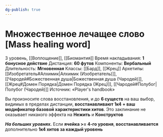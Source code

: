 ```yaml
---
dg-publish: true
---
```

# Множественное лечащее слово [Mass healing word]
3 уровень, [[Воплощение]], [[Биомантия]]
Время накладывания: **1 бонусное действие**
Дистанция: **60 футов**
Компоненты: **Вербальный**
Длительность: **Мгновенная**
Классы: [[Бард]], [[Жрец]]
Архетипы: [[Изобретатель#Алхимик|Алхимик (Изобретатель)]], [[Чародей#Божественная душа|Божественная душа (Чародей)]], [[Жрец#Домен Порядка|Домен Порядка (Жрец)]], [[Чародей#Полубог|Полубог (Чародей)]]
Источник: «Player's handbook»

Вы произносите слова восстановления, и до **6 существ** на ваш выбор, видимых в пределах дистанции, **восстанавливают 1к4 + ваш модификатор базовой характеристики хитов**. Это заклинание не оказывает никакого эффекта на **Нежить** и **Конструктов**

**_На больших уровнях._** Если **ячейка >= 4-го уровня**, **восстанавливается** дополнительно **1к4 хитов за каждый уровень**